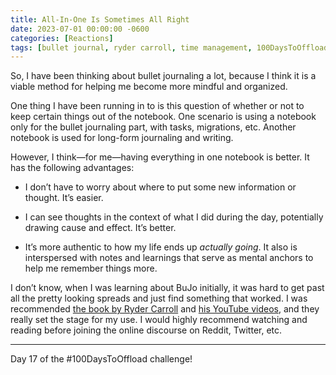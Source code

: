 ```yaml
---
title: All-In-One Is Sometimes All Right
date: 2023-07-01 00:00:00 -0600
categories: [Reactions]
tags: [bullet journal, ryder carroll, time management, 100DaysToOffload]
---
```


So, I have been thinking about bullet journaling a lot, because I think it is a viable method for helping me become more mindful and organized.

One thing I have been running in to is this question of whether or not to keep certain things out of the notebook. One scenario is using a notebook only for the bullet journaling part, with tasks, migrations, etc. Another notebook is used for long-form journaling and writing.

However, I think—for me—having everything in one notebook is better. It has the following advantages:

* I don’t have to worry about where to put some new information or thought. It’s easier.

* I can see thoughts in the context of what I did during the day, potentially drawing cause and effect. It’s better.

* It’s more authentic to how my life ends up *actually going*. It also is interspersed with notes and learnings that serve as mental anchors to help me remember things more.

I don’t know, when I was learning about BuJo initially, it was hard to get past all the pretty looking spreads and just find something that worked. I was recommended [the book by Ryder Carroll](https://bulletjournal.com/pages/book) and [his YouTube videos](https://www.youtube.com/playlist?list=PL_0Xw2SKMUVXHtSIKIxdK8xNxkrszk-bE), and they really set the stage for my use. I would highly recommend watching and reading before joining the online discourse on Reddit, Twitter, etc.

---

Day 17 of the #100DaysToOffload challenge!